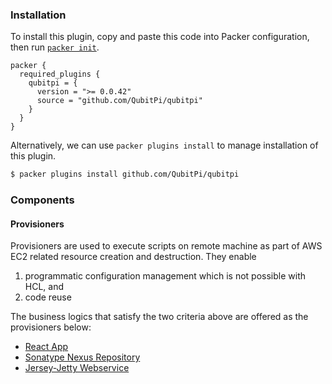 <!--
  Include a short overview about the plugin.

  This document is a great location for creating a table of contents for each
  of the components the plugin may provide. This document should load automatically
  when navigating to the docs directory for a plugin.

-->

### Installation

To install this plugin, copy and paste this code into Packer configuration, then run [`packer init`](https://www.packer.io/docs/commands/init).

```hcl
packer {
  required_plugins {
    qubitpi = {
      version = ">= 0.0.42"
      source = "github.com/QubitPi/qubitpi"
    }
  }
}
```

Alternatively, we can use `packer plugins install` to manage installation of this plugin.

```sh
$ packer plugins install github.com/QubitPi/qubitpi
```

### Components

#### Provisioners

Provisioners are used to execute scripts on remote machine as part of AWS EC2 related resource creation and destruction.
They enable

1. programmatic configuration management which is not possible with HCL, and
2. code reuse

The business logics that satisfy the two criteria above are offered as the provisioners below:

- [React App](./provisioners/react.mdx)
- [Sonatype Nexus Repository](./provisioners/sonatype-nexus-repository.mdx)
- [Jersey-Jetty Webservice](./provisioners/webservice.mdx)
